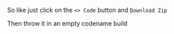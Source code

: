 So like just click on the `<> Code` button and `Download Zip`

Then throw it in an empty codename build
